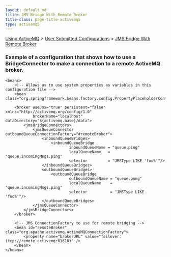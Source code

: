 ```yaml
---
layout: default_md
title: JMS Bridge With Remote Broker 
title-class: page-title-activemq5
type: activemq5
---
```


[Using ActiveMQ](using-activemq) > [User Submitted Configurations](user-submitted-configurations) > [JMS Bridge With Remote Broker](jms-bridge-with-remote-broker)


### Example of a configuration that shows how to use a BridgeConnector to make a connection to a remote ActiveMQ broker.
```
<beans>
    <!-- Allows us to use system properties as variables in this configuration file -->
    <bean class="org.springframework.beans.factory.config.PropertyPlaceholderConfigurer"/>

    <broker useJmx="true" persistent="false" xmlns="http://activemq.org/config/1.0"
            brokerName="localhost" dataDirectory="${activemq.base}/data">
        <jmsBridgeConnectors>
            <jmsQueueConnector outboundQueueConnectionFactory="#remoteBroker">
                <inboundQueueBridges>
                    <inboundQueueBridge
                            inboundQueueName = "queue.ping"
                            localQueueName   = "queue.incomingMsgs.ping"
                            selector         = "JMSType LIKE 'foo%'"/>
                </inboundQueueBridges>
                <outboundQueueBridges>
                    <outboundQueueBridge
                            outboundQueueName = "queue.pong"
                            localQueueName    = "queue.incomingMsgs.ping"
                            selector          = "JMSType LIKE 'foo%'"/>
                </outboundQueueBridges>
            </jmsQueueConnector>
        </jmsBridgeConnectors>
    </broker>

    <!-- JMS ConnectionFactory to use for remote bridging -->
    <bean id="remoteBroker" class="org.apache.activemq.ActiveMQConnectionFactory">
        <property name="brokerURL" value="failover:(tcp://remote_activemq:61616)" />
    </bean>
</beans>
```
